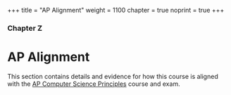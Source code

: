 +++
title = "AP Alignment"
weight = 1100
chapter = true
noprint = true
+++

### Chapter Z

# AP Alignment

This section contains details and evidence for how this course is aligned with the [AP Computer Science Principles](https://apcentral.collegeboard.org/courses/ap-computer-science-principles/course) course and exam.

<!-- TODO Items to add 
CC 110 Curriculum Improvement
-	How Operating Systems Work
-	File Systems & Permissions
-	System PATH
-	Linux First, Include Windows (deal with Apple)
-	Processes? Stacks? Program Stack
-	Explain Stack Traces (stack overflows)
-	Python Tutor / Java Tutor
-	Software Testing – Code Coverage
-->
